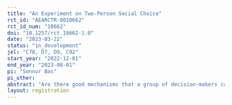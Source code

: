```yaml
---
title: "An Experiment on Two-Person Social Choice"
rct_id: "AEARCTR-0010662"
rct_id_num: "10662"
doi: "10.1257/rct.10662-1.0"
date: "2023-03-22"
status: "in_development"
jel: "C78, D7, D9, C92"
start_year: "2022-12-01"
end_year: "2023-08-01"
pi: "Sonnur Bas"
pi_other:
abstract: "Are there good mechanisms that a group of decision-makers can use to reach a joint decision on a set of alternatives? Applications range from project evaluations and committee decisions to the selection of arbitrators in conflict resolution. In practice, there is a range of mechanisms such as the highly popular Veto Rank mechanism. The related literature also proposes a number of mechanisms that are theoretically argued to be superior. In this project, we will run an experiment to compare these mechanisms in terms of efficiency and fairness, as well as how close the experimental subjects behave in relation to the equilibrium predictions."
layout: registration
---
```


